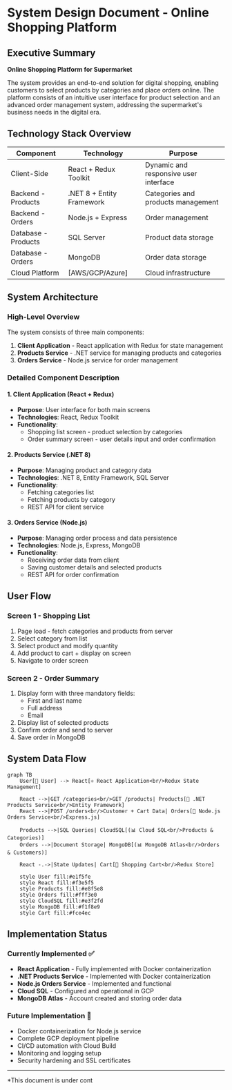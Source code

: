 # System Design Document - Online Shopping Platform

## Executive Summary

**Online Shopping Platform for Supermarket**

The system provides an end-to-end solution for digital shopping, enabling customers to select products by categories and place orders online. The platform consists of an intuitive user interface for product selection and an advanced order management system, addressing the supermarket's business needs in the digital era.

## Technology Stack Overview

| Component | Technology | Purpose |
|-----------|------------|---------|
| Client-Side | React + Redux Toolkit | Dynamic and responsive user interface |
| Backend - Products | .NET 8 + Entity Framework | Categories and products management |
| Backend - Orders | Node.js + Express | Order management |
| Database - Products | SQL Server | Product data storage |
| Database - Orders | MongoDB | Order data storage |
| Cloud Platform | [AWS/GCP/Azure] | Cloud infrastructure |

## System Architecture

### High-Level Overview

The system consists of three main components:

1. **Client Application** - React application with Redux for state management
2. **Products Service** - .NET service for managing products and categories
3. **Orders Service** - Node.js service for order management

### Detailed Component Description

#### 1. Client Application (React + Redux)
- **Purpose**: User interface for both main screens
- **Technologies**: React, Redux Toolkit
- **Functionality**:
  - Shopping list screen - product selection by categories
  - Order summary screen - user details input and order confirmation

#### 2. Products Service (.NET 8)
- **Purpose**: Managing product and category data
- **Technologies**: .NET 8, Entity Framework, SQL Server
- **Functionality**:
  - Fetching categories list
  - Fetching products by category
  - REST API for client service

#### 3. Orders Service (Node.js)
- **Purpose**: Managing order process and data persistence
- **Technologies**: Node.js, Express, MongoDB
- **Functionality**:
  - Receiving order data from client
  - Saving customer details and selected products
  - REST API for order confirmation

## User Flow

### Screen 1 - Shopping List
1. Page load - fetch categories and products from server
2. Select category from list
3. Select product and modify quantity
4. Add product to cart + display on screen
5. Navigate to order screen

### Screen 2 - Order Summary
1. Display form with three mandatory fields:
   - First and last name
   - Full address
   - Email
2. Display list of selected products
3. Confirm order and send to server
4. Save order in MongoDB

## System Data Flow

```mermaid
graph TB
    User[👤 User] --> React[⚛️ React Application<br/>Redux State Management]
    
    React -->|GET /categories<br/>GET /products| Products[🔗 .NET Products Service<br/>Entity Framework]
    React -->|POST /orders<br/>Customer + Cart Data| Orders[🔗 Node.js Orders Service<br/>Express.js]
    
    Products -->|SQL Queries| CloudSQL[(📊 Cloud SQL<br/>Products & Categories)]
    Orders -->|Document Storage| MongoDB[(📊 MongoDB Atlas<br/>Orders & Customers)]
    
    React -.->|State Updates| Cart[🛒 Shopping Cart<br/>Redux Store]
    
    style User fill:#e1f5fe
    style React fill:#f3e5f5
    style Products fill:#e8f5e8
    style Orders fill:#fff3e0
    style CloudSQL fill:#e3f2fd
    style MongoDB fill:#f1f8e9
    style Cart fill:#fce4ec
```

## Implementation Status

### Currently Implemented ✅
- **React Application** - Fully implemented with Docker containerization
- **.NET Products Service** - Implemented with Docker containerization
- **Node.js Orders Service** - Implemented and functional
- **Cloud SQL** - Configured and operational in GCP
- **MongoDB Atlas** - Account created and storing order data

### Future Implementation 🔄
- Docker containerization for Node.js service
- Complete GCP deployment pipeline
- CI/CD automation with Cloud Build
- Monitoring and logging setup
- Security hardening and SSL certificates

---

*This document is under cont
